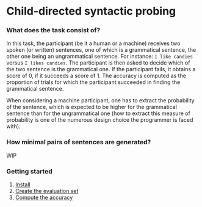 # Child-directed syntactic probing

### What does the task consist of?

In this task, the participant (be it a human or a machine) receives two spoken (or written) sentences, one of which is a grammatical sentence, the other one being an ungrammatical sentence.
For instance: `I like candies` versus `I likes candies`. The participant is then asked to decide which of the two sentence is the grammatical one. If the participant fails, it obtains a score of 0, if it succeeds a score of 1.
The accuracy is computed as the proportion of trials for which the participant succeeded in finding the grammatical sentence.

When considering a machine participant, one has to extract the probability of the sentence, which is expected to be higher for the grammatical sentence than for the ungrammatical one (how to extract this measure of probability is one of the numerous design choice the programmer is faced with). 

### How minimal pairs of sentences are generated?

WIP

### Getting started

1. [Install](./docs/installation.md)
2. [Create the evaluation set](./docs/build_evaluation.md)
3. [Compute the accuracy](./docs/compute_accuracy.md)